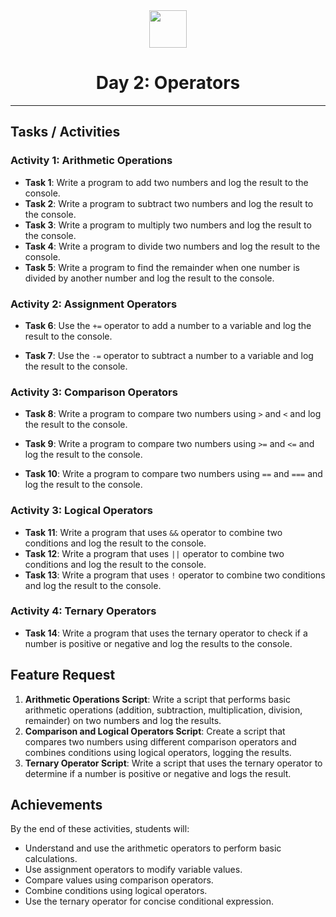 <div align="center">
  <img height="60" src="https://img.icons8.com/color/344/javascript.png">
  <h1>Day 2: Operators</h1>
</div>

---
<!-- tasks -->


## Tasks / Activities

### Activity 1: Arithmetic Operations

- **Task 1**: Write a program to add two numbers and log the result to the console.
- **Task 2**: Write a program to subtract two numbers and log the result to the console.
- **Task 3**: Write a program to multiply two numbers and log the result to the console.
- **Task 4**: Write a program to divide two numbers and log the result to the console.
- **Task 5**: Write a program to find the remainder when one number is divided by another number and log the result to the console.

### Activity 2: Assignment Operators

- **Task 6**: Use the `+=` operator to add a number to a variable and log the result to the console.

- **Task 7**: Use the `-=` operator to subtract a number to a variable and log the result to the console.

### Activity 3: Comparison Operators

- **Task 8**: Write a program to compare two numbers using `>` and `<` and log the result to the console.

- **Task 9**: Write a program to compare two numbers using `>=` and `<=` and log the result to the console.

- **Task 10**: Write a program to compare two numbers using `==` and `===` and log the result to the console.

### Activity 3: Logical Operators

- **Task 11**: Write a program that uses `&&` operator to combine two conditions and log the result to the console.
- **Task 12**: Write a program that uses `||` operator to combine two conditions and log the result to the console.
- **Task 13**: Write a program that uses `!` operator to combine two conditions and log the result to the console.

### Activity 4: Ternary Operators

- **Task 14**: Write a program that uses the ternary operator to check if a number is positive or negative and log the results to the console.

## Feature Request

1. **Arithmetic Operations Script**: Write a script that performs basic arithmetic operations (addition, subtraction, multiplication, division, remainder) on two numbers and log the results.
2. **Comparison and Logical Operators Script**: Create a script that compares two numbers using different comparison operators and combines conditions using logical operators, logging the results.
3. **Ternary Operator Script**: Write a script that uses the ternary operator to determine if a number is positive or negative and logs the result.

## Achievements

By the end of these activities, students will:

- Understand and use the arithmetic operators to perform basic calculations.
- Use assignment operators to modify variable values.
- Compare values using comparison operators.
- Combine conditions using logical operators.
- Use the ternary operator for concise conditional expression.